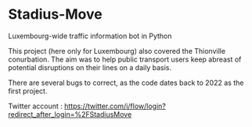 # Stadius-Move
Luxembourg-wide traffic information bot in Python

This project (here only for Luxembourg) also covered the Thionville conurbation. 
The aim was to help public transport users keep abreast of potential disruptions on their lines on a daily basis.

There are several bugs to correct, as the code dates back to 2022 as the first project. 

Twitter account : https://twitter.com/i/flow/login?redirect_after_login=%2FStadiusMove
